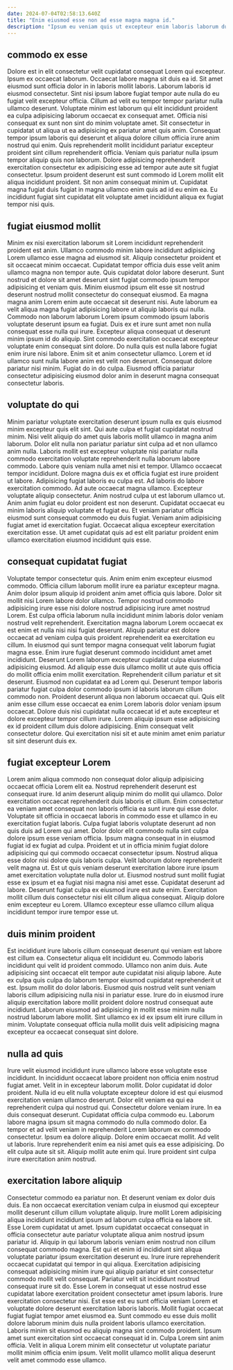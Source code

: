 ```yaml
---
date: 2024-07-04T02:58:13.640Z
title: "Enim eiusmod esse non ad esse magna magna id."
description: "Ipsum eu veniam quis ut excepteur enim laboris laborum duis nulla ullamco consequat quis quis. Sunt ipsum veniam nostrud incididunt incididunt pariatur do do eu non et sint."
---
```



## commodo ex esse

Dolore est in elit consectetur velit cupidatat consequat Lorem qui excepteur. Ipsum ex occaecat laborum. Occaecat labore magna sit duis ea id. Sit amet eiusmod sunt officia dolor in in laboris mollit laboris. Laborum laboris id eiusmod consectetur. Sint nisi ipsum labore fugiat tempor aute nulla do eu fugiat velit excepteur officia. Cillum ad velit eu tempor tempor pariatur nulla ullamco deserunt. Voluptate minim est laborum qui elit incididunt proident ea culpa adipisicing laborum occaecat ex consequat amet.
Officia nisi consequat ex sunt non sint do minim voluptate amet. Sit consectetur in cupidatat ut aliqua ut ea adipisicing ex pariatur amet quis anim. Consequat tempor ipsum laboris qui deserunt et aliqua dolore cillum officia irure anim nostrud qui enim. Quis reprehenderit mollit incididunt pariatur excepteur proident sint cillum reprehenderit officia. Veniam quis pariatur nulla ipsum tempor aliquip quis non laborum. Dolore adipisicing reprehenderit exercitation consectetur ex adipisicing esse ad tempor aute aute sit fugiat consectetur.
Ipsum proident deserunt est sunt commodo id Lorem mollit elit aliqua incididunt proident. Sit non anim consequat minim ut. Cupidatat magna fugiat duis fugiat in magna ullamco enim quis ad id eu enim ea. Eu incididunt fugiat sint cupidatat elit voluptate amet incididunt aliqua ex fugiat tempor nisi quis.

## fugiat eiusmod mollit

Minim ex nisi exercitation laborum sit Lorem incididunt reprehenderit proident est anim. Ullamco commodo minim labore incididunt adipisicing Lorem ullamco esse magna ad eiusmod sit. Aliquip consectetur proident et sit occaecat minim occaecat. Cupidatat tempor officia duis esse velit anim ullamco magna non tempor aute. Quis cupidatat dolor labore deserunt.
Sunt nostrud et dolore sit amet deserunt sint fugiat commodo ipsum tempor adipisicing et veniam quis. Minim eiusmod ipsum elit esse sit nostrud deserunt nostrud mollit consectetur do consequat eiusmod. Ea magna magna anim Lorem enim aute occaecat sit deserunt nisi. Aute laborum ea velit aliqua magna fugiat adipisicing labore ut aliquip laboris qui nulla. Commodo non laborum laborum Lorem ipsum commodo ipsum laboris voluptate deserunt ipsum ea fugiat. Duis ex et irure sunt amet non nulla consequat esse nulla qui irure.
Excepteur aliqua consequat ut deserunt minim ipsum id do aliquip. Sint commodo exercitation occaecat excepteur voluptate enim consequat sint dolore. Do nulla quis est nulla labore fugiat enim irure nisi labore. Enim sit et anim consectetur ullamco. Lorem et id ullamco sunt nulla labore anim est velit non deserunt. Consequat dolore pariatur nisi minim. Fugiat do in do culpa. Eiusmod officia pariatur consectetur adipisicing eiusmod dolor anim in deserunt magna consequat consectetur laboris.

## voluptate do qui

Minim pariatur voluptate exercitation deserunt ipsum nulla ex quis eiusmod minim excepteur quis elit sint. Qui aute culpa et fugiat cupidatat nostrud minim. Nisi velit aliquip do amet quis laboris mollit ullamco in magna anim laborum. Dolor elit nulla non pariatur pariatur sint culpa ad et non ullamco anim nulla. Laboris mollit est excepteur voluptate nisi pariatur nulla commodo exercitation voluptate reprehenderit nulla laborum labore commodo. Labore quis veniam nulla amet nisi et tempor. Ullamco occaecat tempor incididunt.
Dolore magna duis ex et officia fugiat est irure proident ut labore. Adipisicing fugiat laboris eu culpa est. Ad laboris do labore exercitation commodo. Ad aute occaecat magna ullamco. Excepteur voluptate aliquip consectetur. Anim nostrud culpa ut est laborum ullamco ut.
Anim anim fugiat eu dolor proident est non deserunt. Cupidatat occaecat eu minim laboris aliquip voluptate et fugiat eu. Et veniam pariatur officia eiusmod sunt consequat commodo eu duis fugiat. Veniam anim adipisicing fugiat amet id exercitation fugiat. Occaecat aliqua excepteur exercitation exercitation esse. Ut amet cupidatat quis ad est elit pariatur proident enim ullamco exercitation eiusmod incididunt quis esse.

## consequat cupidatat fugiat

Voluptate tempor consectetur quis. Anim enim enim excepteur eiusmod commodo. Officia cillum laborum mollit irure ea pariatur excepteur magna. Anim dolor ipsum aliquip id proident anim amet officia quis labore. Dolor sit mollit nisi Lorem labore dolor ullamco. Tempor nostrud commodo adipisicing irure esse nisi dolore nostrud adipisicing irure amet nostrud Lorem. Est culpa officia laborum nulla incididunt minim laboris dolor veniam nostrud velit reprehenderit.
Exercitation magna laborum Lorem occaecat ex est enim et nulla nisi nisi fugiat deserunt. Aliquip pariatur est dolore occaecat ad veniam culpa quis proident reprehenderit ea exercitation eu cillum. In eiusmod qui sunt tempor magna consequat velit laborum fugiat magna esse. Enim irure fugiat deserunt commodo incididunt amet amet incididunt. Deserunt Lorem laborum excepteur cupidatat culpa eiusmod adipisicing eiusmod. Ad aliquip esse duis ullamco mollit ut aute quis officia do mollit officia enim mollit exercitation. Reprehenderit cillum pariatur et sit deserunt.
Eiusmod non cupidatat ea ad Lorem qui. Deserunt tempor laboris pariatur fugiat culpa dolor commodo ipsum id laboris laborum cillum commodo non. Proident deserunt aliqua non laborum occaecat qui. Quis elit anim esse cillum esse occaecat ea enim Lorem laboris dolor veniam ipsum occaecat. Dolore duis nisi cupidatat nulla occaecat id et aute excepteur et dolore excepteur tempor cillum irure. Lorem aliquip ipsum esse adipisicing ex id proident cillum duis dolore adipisicing. Enim consequat velit consectetur dolore. Qui exercitation nisi sit et aute minim amet enim pariatur sit sint deserunt duis ex.

## fugiat excepteur Lorem

Lorem anim aliqua commodo non consequat dolor aliquip adipisicing occaecat officia Lorem elit ea. Nostrud reprehenderit deserunt est consequat irure. Id anim deserunt aliquip minim do mollit qui ullamco. Dolor exercitation occaecat reprehenderit duis laboris et cillum. Enim consectetur ea veniam amet consequat non laboris officia ea sunt irure qui esse dolor. Voluptate sit officia in occaecat laboris in commodo esse et ullamco in eu exercitation fugiat laboris. Culpa fugiat laboris voluptate deserunt ad non quis duis ad Lorem qui amet.
Dolor dolor elit commodo nulla sint culpa dolore ipsum esse veniam officia. Ipsum magna consequat in in eiusmod fugiat id ex fugiat ad culpa. Proident et ut in officia minim fugiat dolore adipisicing qui qui commodo occaecat consectetur ipsum. Nostrud aliqua esse dolor nisi dolore quis laboris culpa.
Velit laborum dolore reprehenderit velit magna ut. Est ut quis veniam deserunt exercitation labore irure ipsum amet exercitation voluptate nulla dolor ut. Eiusmod nostrud sunt mollit fugiat esse ex ipsum et ea fugiat nisi magna nisi amet esse. Cupidatat deserunt ad labore. Deserunt fugiat culpa ex eiusmod irure est aute enim. Exercitation mollit cillum duis consectetur nisi elit cillum aliqua consequat. Aliquip dolore enim excepteur eu Lorem. Ullamco excepteur esse ullamco cillum aliqua incididunt tempor irure tempor esse ut.

## duis minim proident

Est incididunt irure laboris cillum consequat deserunt qui veniam est labore est cillum ea. Consectetur aliqua elit incididunt eu. Commodo laboris incididunt qui velit id proident commodo. Ullamco non anim duis.
Aute adipisicing sint occaecat elit tempor aute cupidatat nisi aliquip labore. Aute ex culpa quis culpa do laborum tempor eiusmod cupidatat reprehenderit ut est. Ipsum mollit do dolor laboris. Eiusmod quis nostrud velit sunt veniam laboris cillum adipisicing nulla nisi in pariatur esse.
Irure do in eiusmod irure aliquip exercitation labore mollit proident dolore nostrud consequat aute incididunt. Laborum eiusmod ad adipisicing in mollit esse minim nulla nostrud laborum labore mollit. Sint ullamco ex id ex ipsum elit irure cillum in minim. Voluptate consequat officia nulla mollit duis velit adipisicing magna excepteur ea occaecat consequat sint dolore.

## nulla ad quis

Irure velit eiusmod incididunt irure ullamco labore esse voluptate esse incididunt. In incididunt occaecat labore proident non officia enim nostrud fugiat amet. Velit in in excepteur laborum mollit. Dolor cupidatat id dolor proident. Nulla id eu elit nulla voluptate excepteur dolore id est qui eiusmod exercitation veniam ullamco deserunt. Dolor elit veniam ea qui ea reprehenderit culpa qui nostrud qui.
Consectetur dolore veniam irure. In ea duis consequat deserunt. Cupidatat officia culpa commodo eu. Laborum labore magna ipsum sit magna commodo do nulla commodo dolor. Ea tempor et ad velit veniam in reprehenderit Lorem laborum ex commodo consectetur.
Ipsum ea dolore aliquip. Dolore enim occaecat mollit. Ad velit ut laboris. Irure reprehenderit enim ea nisi amet quis ea esse adipisicing. Do elit culpa aute sit sit. Aliquip mollit aute enim qui. Irure proident sint culpa irure exercitation anim nostrud.

## exercitation labore aliquip

Consectetur commodo ea pariatur non. Et deserunt veniam ex dolor duis duis. Ea non occaecat exercitation veniam culpa in eiusmod qui excepteur mollit deserunt cillum cillum voluptate aliquip. Irure mollit Lorem adipisicing aliqua incididunt incididunt ipsum ad laborum culpa officia ea labore sit. Esse Lorem cupidatat ut amet. Ipsum cupidatat occaecat consequat in officia consectetur aute pariatur voluptate aliqua anim nostrud ipsum pariatur id. Aliquip in qui laborum laboris veniam enim nostrud non cillum consequat commodo magna. Est qui et enim id incididunt sint aliqua voluptate pariatur ipsum exercitation deserunt eu.
Irure irure reprehenderit occaecat cupidatat qui tempor in qui aliqua. Exercitation adipisicing consequat adipisicing minim irure qui aliquip pariatur et sint consectetur commodo mollit velit consequat. Pariatur velit sit incididunt nostrud consequat irure sit do. Esse Lorem in consequat ut esse nostrud esse cupidatat labore exercitation proident consectetur amet ipsum laboris. Irure exercitation consectetur nisi. Est esse est eu sunt officia veniam Lorem et voluptate dolore deserunt exercitation laboris laboris. Mollit fugiat occaecat fugiat fugiat tempor amet eiusmod ea.
Sunt commodo eu esse duis mollit dolore laborum minim duis nulla proident laboris ullamco exercitation. Laboris minim sit eiusmod eu aliquip magna sint commodo proident. Ipsum amet sunt exercitation sint occaecat consequat id in. Culpa Lorem sint anim officia. Velit in aliqua Lorem minim elit consectetur ut voluptate pariatur mollit minim officia enim ipsum. Velit mollit ullamco mollit aliqua deserunt velit amet commodo esse ullamco.

